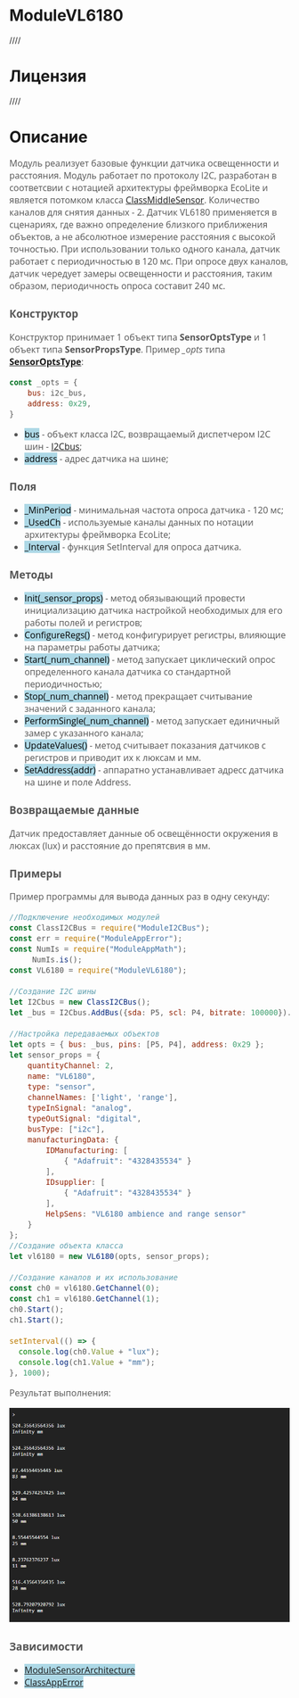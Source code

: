 # ModuleVL6180
////

# Лицензия
////

# Описание
<div style = "font-family: 'Open Sans', sans-serif; font-size: 16px; color: #555">

Модуль реализует базовые функции датчика освещенности и расстояния. Модуль работает по протоколу I2C, разработан в соответсвии с нотацией архитектуры фреймворка EcoLite и является потомком класса [ClassMiddleSensor](https://github.com/Konkery/ModuleSensorArchitecture/blob/main/README.md). Количество каналов для снятия данных - 2. 
Датчик VL6180 применяется в сценариях, где важно определение близкого приближения объектов, а не абсолютное измерение расстояния с высокой точностью. 
При использовании только одного канала, датчик работает с периодичностью в 120 мс. При опросе двух каналов, датчик чередует замеры освещенности и расстояния, таким образом, периодичность опроса составит 240 мс. 

### **Конструктор**
Конструктор принимает 1 объект типа **SensorOptsType** и 1 объект типа **SensorPropsType**.
Пример *_opts* типа [**SensorOptsType**](https://github.com/Konkery/ModuleSensorArchitecture/blob/main/README.md):
```js
const _opts = {
    bus: i2c_bus,
    address: 0x29,
}
```
- <mark style="background-color: lightblue">bus</mark> - объект класса I2C, возвращаемый диспетчером I2C шин - [I2Cbus](https://github.com/Konkery/ModuleBaseI2CBus/blob/main/README.md);
- <mark style="background-color: lightblue">address</mark> - адрес датчика на шине;

### **Поля**
- <mark style="background-color: lightblue">_MinPeriod</mark> - минимальная частота опроса датчика - 120 мс;
- <mark style="background-color: lightblue">_UsedCh</mark> - используемые каналы данных по нотации архитектуры фреймворка EcoLite;
- <mark style="background-color: lightblue">_Interval</mark> - функция SetInterval для опроса датчика.

### **Методы**
- <mark style="background-color: lightblue">Init(_sensor_props)</mark> - метод обязывающий провести инициализацию датчика настройкой необходимых для его работы полей и регистров;
- <mark style="background-color: lightblue">ConfigureRegs()</mark> - метод конфигурирует регистры, влияющие на параметры работы датчика;
- <mark style="background-color: lightblue">Start(_num_channel)</mark> - метод запускает циклический опрос определенного канала датчика со стандартной периодичностью;
- <mark style="background-color: lightblue">Stop(_num_channel)</mark> - метод прекращает считывание значений с заданного канала;
- <mark style="background-color: lightblue">PerformSingle(_num_channel)</mark> - метод запускает единичный замер с указанного канала;
- <mark style="background-color: lightblue">UpdateValues()</mark> - метод считывает показания датчиков с регистров и приводит их к люксам и мм.
- <mark style="background-color: lightblue">SetAddress(addr)</mark> - аппаратно устанавливает адресс датчика на шине и поле Address.

### **Возвращаемые данные**
Датчик предоставляет данные об освещённости окружения в люксах (lux) и расстояние до препятсвия в мм. 

### **Примеры**
Пример программы для вывода данных раз в одну секунду:
```js
//Подключение необходимых модулей
const ClassI2CBus = require("ModuleI2CBus");
const err = require("ModuleAppError");
const NumIs = require("ModuleAppMath");
     NumIs.is();
const VL6180 = require("ModuleVL6180");

//Создание I2C шины
let I2Cbus = new ClassI2CBus();
let _bus = I2Cbus.AddBus({sda: P5, scl: P4, bitrate: 100000}).IDbus;

//Настройка передаваемых объектов
let opts = { bus: _bus, pins: [P5, P4], address: 0x29 };
let sensor_props = {
    quantityChannel: 2,
    name: "VL6180",
    type: "sensor",
    channelNames: ['light', 'range'],
    typeInSignal: "analog",
    typeOutSignal: "digital",
    busType: ["i2c"],
    manufacturingData: {
        IDManufacturing: [                  
            { "Adafruit": "4328435534" }    
        ],
        IDsupplier: [                     
            { "Adafruit": "4328435534" }    
        ],
        HelpSens: "VL6180 ambience and range sensor"
    }
};
//Создание объекта класса
let vl6180 = new VL6180(opts, sensor_props);

//Создание каналов и их использование
const ch0 = vl6180.GetChannel(0);
const ch1 = vl6180.GetChannel(1);
ch0.Start();
ch1.Start();

setInterval(() => {
  console.log(ch0.Value + "lux");
  console.log(ch1.Value + "mm");
}, 1000);
```
Результат выполнения:
<div align='center'>
    <img src='./res/example-1.png'>
</div>

### Зависимости

- <mark style="background-color: lightblue">[ModuleSensorArchitecture](https://github.com/Konkery/ModuleSensorArchitecture/blob/main/README.md)</mark>
- <mark style="background-color: lightblue">[ClassAppError](https://github.com/Konkery/ModuleAppError/blob/main/README.md)</mark>

</div>
